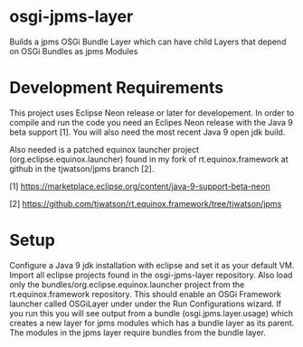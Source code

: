# osgi-jpms-layer
Builds a jpms OSGi Bundle Layer which can have child Layers that depend on OSGi Bundles as jpms Modules

# Development Requirements

This project uses Eclipse Neon release or later for developement.  In order to compile and run the code you need an Eclipes Neon release with the Java 9 beta support [1].  You will also need the most recent Java 9 open jdk build.

Also needed is a patched equinox launcher project (org.eclipse.equinox.launcher) found in my fork of rt.equinox.framework at github in the tjwatson/jpms branch [2].


[1] https://marketplace.eclipse.org/content/java-9-support-beta-neon

[2] https://github.com/tjwatson/rt.equinox.framework/tree/tjwatson/jpms

# Setup

Configure a Java 9 jdk installation with eclipse and set it as your default VM.
Import all eclipse projects found in the osgi-jpms-layer repository.  Also load only the bundles/org.eclipse.equinox.launcher project from the rt.equinox.framework repository.  This should enable an OSGi Framework launcher called OSGiLayer under under the Run Configurations wizard.  If you run this you will see output from a bundle (osgi.jpms.layer.usage) which creates a new layer for jpms modules which has a bundle layer as its parent.  The modules in the jpms layer require bundles from the bundle layer.
